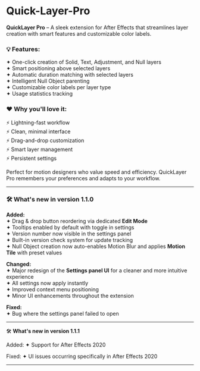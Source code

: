 # Quick-Layer-Pro  
**QuickLayer Pro** – A sleek extension for After Effects that streamlines layer creation with smart features and customizable color labels.

### 💡 Features:

✦ One-click creation of Solid, Text, Adjustment, and Null layers  
✦ Smart positioning above selected layers  
✦ Automatic duration matching with selected layers  
✦ Intelligent Null Object parenting  
✦ Customizable color labels per layer type  
✦ Usage statistics tracking

### ❤️ Why you'll love it:

⚡ Lightning-fast workflow  
⚡ Clean, minimal interface  
⚡ Drag-and-drop customization  
⚡ Smart layer management  
⚡ Persistent settings

Perfect for motion designers who value speed and efficiency. QuickLayer Pro remembers your preferences and adapts to your workflow.

---

### 🛠 What's new in version 1.1.0

**Added:**  
✦ Drag & drop button reordering via dedicated **Edit Mode**  
✦ Tooltips enabled by default with toggle in settings  
✦ Version number now visible in the settings panel  
✦ Built-in version check system for update tracking  
✦ Null Object creation now auto-enables Motion Blur and applies **Motion Tile** with preset values

**Changed:**  
✦ Major redesign of the **Settings panel UI** for a cleaner and more intuitive experience  
✦ All settings now apply instantly  
✦ Improved context menu positioning  
✦ Minor UI enhancements throughout the extension

**Fixed:**  
✦ Bug where the settings panel failed to open

---

🛠 **What's new in version 1.1.1**

Added:
✦ Support for After Effects 2020

Fixed:
✦ UI issues occurring specifically in After Effects 2020

---
